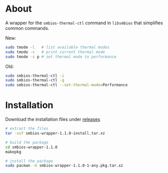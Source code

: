 # About

A wrapper for the `smbios-thermal-ctl` command in `libsmbios` that simplifies common commands.

New:
```bash
sudo tmode -l   # list available thermal modes
sudo tmode -c   # print current thermal mode
sudo tmode -s p # set thermal mode to performance
```

Old:
```bash
sudo smbios-thermal-ctl -i
sudo smbios-thermal-ctl -g
sudo smbios-thermal-ctl --set-thermal-mode=Performance
```

# Installation

Download the installation files under [releases](https://github.com/David-Vella/smbios-wrapper/releases)

```bash
# extract the files
tar -xvf smbios-wrapper-1.1.0-install.tar.xz

# build the package
cd smbios-wrapper-1.1.0
makepkg

# install the package
sudo pacman -U smbios-wrapper-1.1.0-1-any.pkg.tar.xz
```
